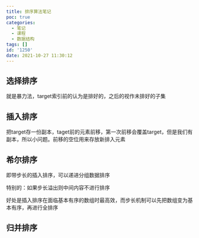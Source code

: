 ```yaml
---
title: 排序算法笔记
poc: true
categories:
  - 笔记
  - 课程
  - 数据结构
tags: []
id: '1250'
date: 2021-10-27 11:30:12
---
```


## 选择排序

就是暴力法，target索引前的认为是排好的，之后的视作未排好的子集

## 插入排序

把target存一份副本，taget前的元素前移，第一次前移会覆盖target，但是我们有副本，所以小问题。前移的空位用来存放新排入元素

## 希尔排序

即带步长的插入排序，可以递进分组数据排序

特别的：如果步长溢出则中间内容不进行排序

好处是插入排序在面临基本有序的数组时最高效，而步长机制可以先把数组变为基本有序，再进行全排序

## 归并排序
